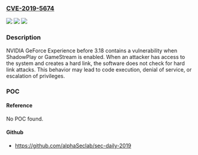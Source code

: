 ### [CVE-2019-5674](https://cve.mitre.org/cgi-bin/cvename.cgi?name=CVE-2019-5674)
![](https://img.shields.io/static/v1?label=Product&message=GeForce%20Experience&color=blue)
![](https://img.shields.io/static/v1?label=Version&message=n%2Fa&color=blue)
![](https://img.shields.io/static/v1?label=Vulnerability&message=code%20execution%2C%20denial%20of%20service%2C%20or%20escalation%20of%20privileges&color=brighgreen)

### Description

NVIDIA GeForce Experience before 3.18 contains a vulnerability when ShadowPlay or GameStream is enabled. When an attacker has access to the system and creates a hard link, the software does not check for hard link attacks. This behavior may lead to code execution, denial of service, or escalation of privileges.

### POC

#### Reference
No POC found.

#### Github
- https://github.com/alphaSeclab/sec-daily-2019

